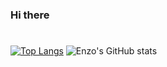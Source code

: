 ### Hi there 
#
[![Top Langs](https://github-readme-stats.vercel.app/api/top-langs/?username=anuraghazra&hide_progress=True&title_color=b6daaa&icon_color=000000&text_color=ffffff&bg_color=90,0d1117,6aa84f&hide_border=True)](https://github.com/anuraghazra/github-readme-stats)
![Enzo's GitHub stats](https://github-readme-stats.vercel.app/api?username=EnzoNbs&show_icons=true&hide=prs,issues&title_color=9fc5e8&icon_color=6fa8dc&text_color=ffffff&bg_color=90,0d1117,3d85c6&hide_border=True)
